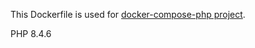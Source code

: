 This Dockerfile is used for [docker-compose-php project](https://github.com/rhamdeew/docker-compose-php).

PHP 8.4.6
